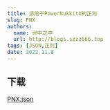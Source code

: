 ```yaml
---
title: 适用于PowerNukkitX的正则
slug: PNX
authors: 
  name: 世中之中
  url: http://blogs.szzz666.top
tags: [JSON,正则]
date: 2022.11.8
---
```


<!--truncate-->

## 下载

[PNX.json](https://download.serein.cc/https://raw.githubusercontent.com/Zaitonn/Serein-Docs/publish/JSON/PNX.json)
